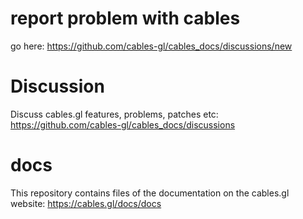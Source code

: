 # report problem with cables

go here: https://github.com/cables-gl/cables_docs/discussions/new

# Discussion
Discuss cables.gl features, problems, patches etc: 
https://github.com/cables-gl/cables_docs/discussions

# docs
This repository contains files of the documentation on the cables.gl website: 
https://cables.gl/docs/docs
